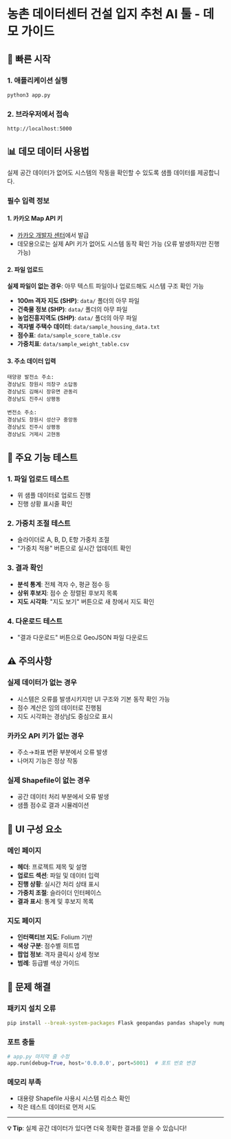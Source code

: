 # 농촌 데이터센터 건설 입지 추천 AI 툴 - 데모 가이드

## 🚀 빠른 시작

### 1. 애플리케이션 실행
```bash
python3 app.py
```

### 2. 브라우저에서 접속
```
http://localhost:5000
```

## 📊 데모 데이터 사용법

실제 공간 데이터가 없어도 시스템의 작동을 확인할 수 있도록 샘플 데이터를 제공합니다.

### 필수 입력 정보

#### 1. 카카오 Map API 키
- [카카오 개발자 센터](https://developers.kakao.com/)에서 발급
- 데모용으로는 실제 API 키가 없어도 시스템 동작 확인 가능 (오류 발생하지만 진행 가능)

#### 2. 파일 업로드
**실제 파일이 없는 경우**: 아무 텍스트 파일이나 업로드해도 시스템 구조 확인 가능

- **100m 격자 지도 (SHP)**: `data/` 폴더의 아무 파일
- **건축물 정보 (SHP)**: `data/` 폴더의 아무 파일  
- **농업진흥지역도 (SHP)**: `data/` 폴더의 아무 파일
- **격자별 주택수 데이터**: `data/sample_housing_data.txt`
- **점수표**: `data/sample_score_table.csv`
- **가중치표**: `data/sample_weight_table.csv`

#### 3. 주소 데이터 입력
```
태양광 발전소 주소:
경상남도 창원시 의창구 소답동
경상남도 김해시 장유면 관동리
경상남도 진주시 상평동

변전소 주소:
경상남도 창원시 성산구 중앙동
경상남도 진주시 상평동
경상남도 거제시 고현동
```

## 🎯 주요 기능 테스트

### 1. 파일 업로드 테스트
- 위 샘플 데이터로 업로드 진행
- 진행 상황 표시줄 확인

### 2. 가중치 조절 테스트
- 슬라이더로 A, B, D, E항 가중치 조절
- "가중치 적용" 버튼으로 실시간 업데이트 확인

### 3. 결과 확인
- **분석 통계**: 전체 격자 수, 평균 점수 등
- **상위 후보지**: 점수 순 정렬된 후보지 목록
- **지도 시각화**: "지도 보기" 버튼으로 새 창에서 지도 확인

### 4. 다운로드 테스트
- "결과 다운로드" 버튼으로 GeoJSON 파일 다운로드

## ⚠️ 주의사항

### 실제 데이터가 없는 경우
- 시스템은 오류를 발생시키지만 UI 구조와 기본 동작 확인 가능
- 점수 계산은 임의 데이터로 진행됨
- 지도 시각화는 경상남도 중심으로 표시

### 카카오 API 키가 없는 경우  
- 주소→좌표 변환 부분에서 오류 발생
- 나머지 기능은 정상 작동

### 실제 Shapefile이 없는 경우
- 공간 데이터 처리 부분에서 오류 발생
- 샘플 점수로 결과 시뮬레이션

## 🎨 UI 구성 요소

### 메인 페이지
- **헤더**: 프로젝트 제목 및 설명
- **업로드 섹션**: 파일 및 데이터 입력
- **진행 상황**: 실시간 처리 상태 표시
- **가중치 조절**: 슬라이더 인터페이스
- **결과 표시**: 통계 및 후보지 목록

### 지도 페이지
- **인터랙티브 지도**: Folium 기반
- **색상 구분**: 점수별 히트맵
- **팝업 정보**: 격자 클릭시 상세 정보
- **범례**: 등급별 색상 가이드

## 🔧 문제 해결

### 패키지 설치 오류
```bash
pip install --break-system-packages Flask geopandas pandas shapely numpy requests fiona pyproj folium geojson python-dotenv
```

### 포트 충돌
```python
# app.py 마지막 줄 수정
app.run(debug=True, host='0.0.0.0', port=5001)  # 포트 번호 변경
```

### 메모리 부족
- 대용량 Shapefile 사용시 시스템 리소스 확인
- 작은 테스트 데이터로 먼저 시도


---

**💡 Tip**: 실제 공간 데이터가 있다면 더욱 정확한 결과를 얻을 수 있습니다!
